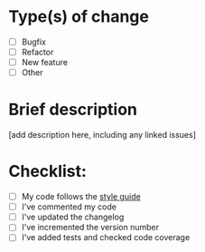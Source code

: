 # Type(s) of change
- [ ] Bugfix
- [ ] Refactor
- [ ] New feature
- [ ] Other

# Brief description
[add description here, including any linked issues]

# Checklist:
- [ ] My code follows the [style guide](https://github.com/amath-idm/styleguide)
- [ ] I've commented my code
- [ ] I've updated the changelog
- [ ] I've incremented the version number
- [ ] I've added tests and checked code coverage
